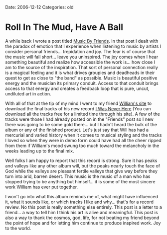 Date: 2006-12-12
Categories: old

# Roll In The Mud, Have A Ball

A while back I wrote a post titled <a href="http://www.bluepear.org/main/index.php/archives/21">Music By Friends</a>.  In that post I dealt with the paradox of emotion that I experience when listening to music by artists I consider personal friends... trepidation and joy. The fear is of course that the music will fall short... leave you uninspired. The joy comes when I hear something beautiful and realize how accessible the work is... how close I am to the source of the inspiration.  That sort of personal connection really is a magical feeling and it is what drives groupies and deadheads in their quest to get as close to "the band" as possible.  Music is beautiful positive energy and the musician its primary conduit.  Access to that conduit brings access to that energy and creates a feedback loop that is pure, uncut, undiluted art in action.
<!--more-->
With all of that at the tip of my mind I went to my friend <a href="http://www.williammallory.com">William's site</a> to download the final tracks of his new record <a href="http://www.williammallory.com">I Was Never Here</a> (You can download all the tracks free for a limited time through his site).  A few of the tracks were those I had already posted on in the "Friends" post so I new there was going to be some gold there... but I hadn't heard the bulk of the album or any of the finished product.  Let's just say that Will has had a mercurial and varied history when it comes to musical styling and the tracks I loved so when they were in demo form could have had all the cheer ripped from them if William's mood swung too much toward the melancholy in the weeks leading up to the final mix.

Well folks I am happy to report that this record is strong.  Sure it has peaks and valleys like any other album will, but the peaks nearly touch the face of God while the valleys are pleasant fertile valleys that give way before they turn into arid, barren desert.  This music is the music of a man who has stopped trying to be anything but himself... it is some of the most sincere work William has ever put together.

I won't go into what this album reminds me of, what might have influenced it, what it sounds like, or which tracks I like and why... that's for a record review.  No this post is really something else entirely.  This post is a letter to a friend... a way to tell him I think his art is alive and meaningful.  This post is also a way to thank the cosmos, god, life, for not beating my friend beyond the point of hope and for letting him continue to produce inspired work.  Joy to the world.
